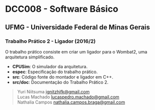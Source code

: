 # DCC008 - Software Básico
## UFMG - Universidade Federal de Minas Gerais

### Trabalho Prático 2 - Ligador (2016/2)

O trabalho prático consiste em criar um ligador para o Wombat2, uma arquitetura simplificado.  

- **CPUSim**: O simulador da arquitetura.
- **espec**: Especificação do trabalho prático.
- **src**: Código fonte do montador e ligador em C++.
- **src/doc**: Documentação do Trabalho Prático 2.

> Yuri Niitsuma   <ignitzhjfk@gmail.com>  
> Lucas Machado   <lucaspedro.machado@gmail.com>  
> Nathalia Campos <nathalia.campos.braga@gmail.com>
